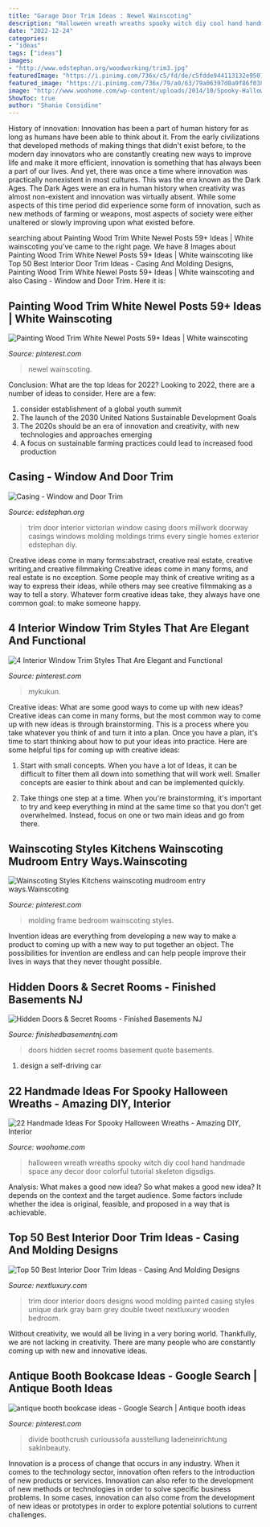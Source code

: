 ```yaml
---
title: "Garage Door Trim Ideas : Newel Wainscoting"
description: "Halloween wreath wreaths spooky witch diy cool hand handmade space any decor door colorful tutorial skeleton digsdigs"
date: "2022-12-24"
categories:
- "ideas"
tags: ["ideas"]
images:
- "http://www.edstephan.org/woodworking/trim3.jpg"
featuredImage: "https://i.pinimg.com/736x/c5/fd/de/c5fdde944113132e95011134fbeb5726.jpg"
featured_image: "https://i.pinimg.com/736x/79/a0/63/79a06397d0a9f86f038340255db894bb.jpg"
image: "http://www.woohome.com/wp-content/uploads/2014/10/Spooky-Halloween-Wreath-21.jpg"
ShowToc: true
author: "Shanie Considine"
---
```



History of innovation:
Innovation has been a part of human history for as long as humans have been able to think about it. From the early civilizations that developed methods of making things that didn't exist before, to the modern day innovators who are constantly creating new ways to improve life and make it more efficient, innovation is something that has always been a part of our lives. And yet, there was once a time where innovation was practically nonexistent in most cultures. This was the era known as the Dark Ages.
The Dark Ages were an era in human history when creativity was almost non-existent and innovation was virtually absent. While some aspects of this time period did experience some form of innovation, such as new methods of farming or weapons, most aspects of society were either unaltered or slowly improving upon what existed before.

	

		
searching about Painting Wood Trim White Newel Posts 59+ Ideas | White wainscoting you've came to the right page. We have 8 Images about Painting Wood Trim White Newel Posts 59+ Ideas | White wainscoting like Top 50 Best Interior Door Trim Ideas - Casing And Molding Designs, Painting Wood Trim White Newel Posts 59+ Ideas | White wainscoting and also Casing - Window and Door Trim. Here it is:
		
    
## Painting Wood Trim White Newel Posts 59+ Ideas | White Wainscoting

<img loading=lazy src="https://i.pinimg.com/736x/1e/a4/f8/1ea4f80ff75e7bb4eb934dad77c78260.jpg" onerror="this.onerror=null;this.src='https://tse4.mm.bing.net/th?id=OIP.fLUYXdauhOo-wr5O6IPQWAAAAA&amp;pid=15.1';" alt="Painting Wood Trim White Newel Posts 59+ Ideas | White wainscoting">

_Source: pinterest.com_

>newel wainscoting. 

	

Conclusion: What are the top Ideas for 2022?
Looking to 2022, there are a number of ideas to consider. Here are a few: 
1. consider establishment of a global youth summit 
2. The launch of the 2030 United Nations Sustainable Development Goals 
3. The 2020s should be an era of innovation and creativity, with new technologies and approaches emerging 
4. A focus on sustainable farming practices could lead to increased food production 

    
## Casing - Window And Door Trim

<img loading=lazy src="http://www.edstephan.org/woodworking/trim3.jpg" onerror="this.onerror=null;this.src='https://tse1.mm.bing.net/th?id=OIP.MwXBhsSZwEzpp47NLbvUTgHaJ4&amp;pid=15.1';" alt="Casing - Window and Door Trim">

_Source: edstephan.org_

>trim door interior victorian window casing doors millwork doorway casings windows molding moldings trims every single homes exterior edstephan diy. 

	

Creative ideas come in many forms:abstract, creative real estate, creative writing,and creative filmmaking
Creative ideas come in many forms, and real estate is no exception. Some people may think of creative writing as a way to express their ideas, while others may see creative filmmaking as a way to tell a story. Whatever form creative ideas take, they always have one common goal: to make someone happy.

    
## 4 Interior Window Trim Styles That Are Elegant And Functional

<img loading=lazy src="https://i.pinimg.com/736x/c5/fd/de/c5fdde944113132e95011134fbeb5726.jpg" onerror="this.onerror=null;this.src='https://tse3.mm.bing.net/th?id=OIP.1kMCgRxq15wMxSue6L73LQHaKR&amp;pid=15.1';" alt="4 Interior Window Trim Styles That Are Elegant and Functional">

_Source: pinterest.com_

>mykukun. 

	

Creative ideas: What are some good ways to come up with new ideas?
Creative ideas can come in many forms, but the most common way to come up with new ideas is through brainstorming. This is a process where you take whatever you think of and turn it into a plan. Once you have a plan, it's time to start thinking about how to put your ideas into practice. Here are some helpful tips for coming up with creative ideas:
1) Start with small concepts. When you have a lot of Ideas, it can be difficult to filter them all down into something that will work well. Smaller concepts are easier to think about and can be implemented quickly.

2) Take things one step at a time. When you're brainstorming, it's important to try and keep everything in mind at the same time so that you don't get overwhelmed. Instead, focus on one or two main ideas and go from there.

    
## Wainscoting Styles Kitchens Wainscoting Mudroom Entry Ways.Wainscoting

<img loading=lazy src="https://i.pinimg.com/736x/79/a0/63/79a06397d0a9f86f038340255db894bb.jpg" onerror="this.onerror=null;this.src='https://tse3.mm.bing.net/th?id=OIP.th5gb9hRuq165fHpjPBSHQHaLG&amp;pid=15.1';" alt="Wainscoting Styles Kitchens wainscoting mudroom entry ways.Wainscoting">

_Source: pinterest.com_

>molding frame bedroom wainscoting styles. 

	

Invention ideas are everything from developing a new way to make a product to coming up with a new way to put together an object. The possibilities for invention are endless and can help people improve their lives in ways that they never thought possible.

    
## Hidden Doors &amp; Secret Rooms - Finished Basements NJ

<img loading=lazy src="https://finishedbasementnj.com/wp-content/uploads/2018/12/IMG_2693.jpg" onerror="this.onerror=null;this.src='https://tse1.mm.bing.net/th?id=OIP.V2CN5IjhnhV36swSe2P4NQHaJ4&amp;pid=15.1';" alt="Hidden Doors &amp; Secret Rooms - Finished Basements NJ">

_Source: finishedbasementnj.com_

>doors hidden secret rooms basement quote basements. 

	

1. design a self-driving car 

    
## 22 Handmade Ideas For Spooky Halloween Wreaths - Amazing DIY, Interior

<img loading=lazy src="http://www.woohome.com/wp-content/uploads/2014/10/Spooky-Halloween-Wreath-21.jpg" onerror="this.onerror=null;this.src='https://tse2.mm.bing.net/th?id=OIP.uUSAtUUamR3nueHJNLFDVQHaJ4&amp;pid=15.1';" alt="22 Handmade Ideas For Spooky Halloween Wreaths - Amazing DIY, Interior">

_Source: woohome.com_

>halloween wreath wreaths spooky witch diy cool hand handmade space any decor door colorful tutorial skeleton digsdigs. 

	

Analysis: What makes a good new idea?
So what makes a good new idea? It depends on the context and the target audience. Some factors include whether the idea is original, feasible, and proposed in a way that is achievable.

    
## Top 50 Best Interior Door Trim Ideas - Casing And Molding Designs

<img loading=lazy src="http://nextluxury.com/wp-content/uploads/unique-door-trim-designs-painted-grey.jpg" onerror="this.onerror=null;this.src='https://tse2.mm.bing.net/th?id=OIP.PQ8CTK7eaK74j8vZH3umyAAAAA&amp;pid=15.1';" alt="Top 50 Best Interior Door Trim Ideas - Casing And Molding Designs">

_Source: nextluxury.com_

>trim door interior doors designs wood molding painted casing styles unique dark gray barn grey double tweet nextluxury wooden bedroom. 

	

Without creativity, we would all be living in a very boring world. Thankfully, we are not lacking in creativity. There are many people who are constantly coming up with new and innovative ideas.

    
## Antique Booth Bookcase Ideas - Google Search | Antique Booth Ideas

<img loading=lazy src="https://i.pinimg.com/736x/62/b9/93/62b9936b4e3d152a52600311ed4c2054.jpg" onerror="this.onerror=null;this.src='https://tse1.mm.bing.net/th?id=OIP.dCpuizhzal88B4k68D3DaQHaJ4&amp;pid=15.1';" alt="antique booth bookcase ideas - Google Search | Antique booth ideas">

_Source: pinterest.com_

>divide boothcrush curioussofa ausstellung ladeneinrichtung sakinbeauty. 

	

Innovation is a process of change that occurs in any industry. When it comes to the technology sector, innovation often refers to the introduction of new products or services. Innovation can also refer to the development of new methods or technologies in order to solve specific business problems. In some cases, innovation can also come from the development of new ideas or prototypes in order to explore potential solutions to current challenges.

